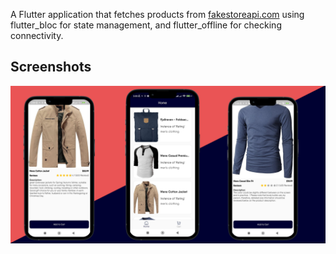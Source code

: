 
A Flutter application that fetches products from [fakestoreapi.com](https://fakestoreapi.com) using flutter_bloc for state management, and flutter_offline for checking connectivity.


## Screenshots

![App Screenshot](https://github.com/yassine-bennkhay/products_fetching_flutter_bloc/blob/main/screenshots/ecom.png?raw=true)
